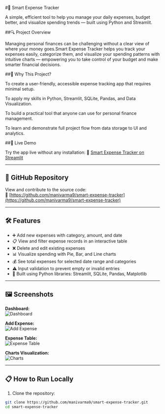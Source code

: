 #💸 Smart Expense Tracker

A simple, efficient tool to help you manage your daily expenses, budget better, and visualize spending trends — built using Python and Streamlit.

##🔍 Project Overview

Managing personal finances can be challenging without a clear view of where your money goes.Smart Expense Tracker helps you track your expenses easily, categorize them, and visualize your spending patterns with intuitive charts — empowering you to take control of your budget and make smarter financial decisions.

##🎯 Why This Project?

To create a user-friendly, accessible expense tracking app that requires minimal setup.

To apply my skills in Python, Streamlit, SQLite, Pandas, and Data Visualization.

To build a practical tool that anyone can use for personal finance management.

To learn and demonstrate full project flow from data storage to UI and analytics.

##🚀 Live Demo

Try the app live without any installation:
🔗 [Smart Expense Tracker on Streamlit](https://smart-expense-tracker-spqyvxe8vesb322eofimzx.streamlit.app/)

---

## 📂 GitHub Repository

View and contribute to the source code:  
🔗 [https://github.com/manivarma9/smart-expense-tracker](https://github.com/manivarma9/smart-expense-tracker)

---

## 🛠️ Features

- ➕ Add new expenses with category, amount, and date  
- 📋 View and filter expense records in an interactive table  
- ❌ Delete and edit existing expenses  
- 📊 Visualize spending with Pie, Bar, and Line charts  
- 💰 See total expenses for selected date range and categories  
- ⚠️ Input validation to prevent empty or invalid entries  
- 🧰 Built using Python libraries: Streamlit, SQLite, Pandas, Matplotlib  

---

## 🖼️ Screenshots

**Dashboard:**  
![Dashboard](assets/Dashboard.png)

**Add Expense:**  
![Add Expense](assets/add_expense.png)

**Expense Table:**  
![Expense Table](assets/a1.jpg)

**Charts Visualization:**  
![Charts](assets/a4.jpg)


---

## 📋 How to Run Locally

1. Clone the repository:   
```bash
git clone https://github.com/manivarma9/smart-expense-tracker.git
cd smart-expense-tracker


